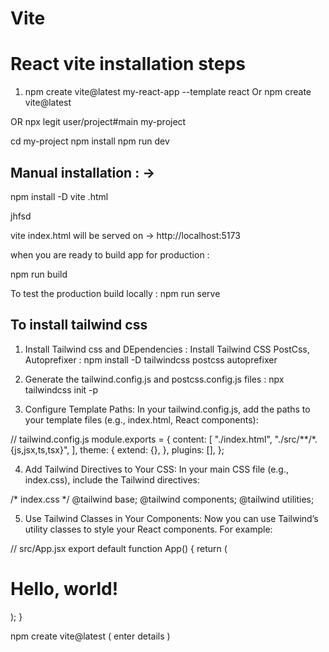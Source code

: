 # Vite


React vite installation steps
==================
1) npm create vite@latest my-react-app --template react
Or 
npm create vite@latest 

OR 
npx legit user/project#main my-project 

cd my-project
npm install
npm run dev



Manual installation :  ->
------------------------- 
npm install -D vite
.html
<p>jhfsd</p>
vite
index.html will be served on -> http://localhost:5173


when you are ready to build app for production : 

npm run build

To test the production build locally : 
npm run serve 



To install tailwind css  
------------------------
1) Install Tailwind css and DEpendencies : Install Tailwind CSS PostCss, Autoprefixer : npm install -D tailwindcss postcss autoprefixer
2) Generate the tailwind.config.js and postcss.config.js files : 
npx tailwindcss init -p



3) Configure Template Paths: In your tailwind.config.js, add the paths to your template files (e.g., index.html, React components):

// tailwind.config.js
module.exports = {
  content: [
    "./index.html",
    "./src/**/*.{js,jsx,ts,tsx}",
  ],
  theme: {
    extend: {},
  },
  plugins: [],
};


4) Add Tailwind Directives to Your CSS: In your main CSS file (e.g., index.css), include the Tailwind directives:

/* index.css */
@tailwind base;
@tailwind components;
@tailwind utilities;

5) Use Tailwind Classes in Your Components: Now you can use Tailwind’s utility classes to style your React components. For example:

// src/App.jsx
export default function App() {
  return (
    <h1 className="text-3xl font-bold underline">
      Hello, world!
    </h1>
  );
}


npm create vite@latest
( enter details )

